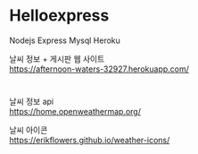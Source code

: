 # Helloexpress

Nodejs Express Mysql Heroku

날씨 정보 + 게시판 웹 사이트  
https://afternoon-waters-32927.herokuapp.com/  

#

날씨 정보 api   
https://home.openweathermap.org/  


날씨 아이콘  
https://erikflowers.github.io/weather-icons/  
